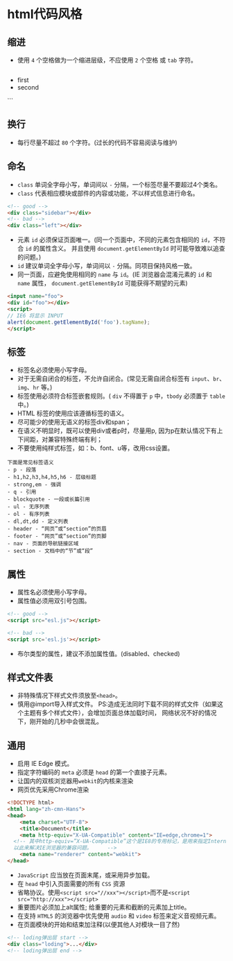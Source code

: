 # html代码风格

## 缩进
* 使用 `4` 个空格做为一个缩进层级，不应使用 `2` 个空格 或 `tab` 字符。

  ```html
<ul>
    <li>first</li>
    <li>second</li>
</ul>
```

## 换行
* 每行尽量不超过 `80` 个字符。(过长的代码不容易阅读与维护)

## 命名
* `class` 单词全字母小写，单词间以 `-` 分隔，一个标签尽量不要超过4个类名。
* `class` 代表相应模块或部件的内容或功能，不以样式信息进行命名。

```html
<!-- good -->
<div class="sidebar"></div>
<!-- bad -->
<div class="left"></div>
```

* 元素 `id` 必须保证页面唯一。(同一个页面中，不同的元素包含相同的 `id`，不符合 `id` 的属性含义。
  并且使用 `document.getElementById` 时可能导致难以追查的问题。)
* `id` 建议单词全字母小写，单词间以 `-` 分隔。同项目保持风格一致。
* 同一页面，应避免使用相同的 `name` 与 `id`。(IE 浏览器会混淆元素的 `id` 和 `name` 属性， `document.getElementById` 可能获得不期望的元素)

```html
<input name="foo">
<div id="foo"></div>
<script>
// IE6 将显示 INPUT
alert(document.getElementById('foo').tagName);
</script>
```

## 标签
* 标签名必须使用小写字母。
* 对于无需自闭合的标签，不允许自闭合。(常见无需自闭合标签有 `input`、`br`、`img`、`hr` 等。)
* 标签使用必须符合标签嵌套规则。( `div` 不得置于 `p` 中，`tbody` 必须置于 `table` 中。)
* HTML 标签的使用应该遵循标签的语义。
* 尽可能少的使用无语义的标签div和span；
* 在语义不明显时，既可以使用div或者p时，尽量用p, 因为p在默认情况下有上下间距，对兼容特殊终端有利；
* 不要使用纯样式标签，如：b、font、u等，改用css设置。

```
下面是常见标签语义
- p - 段落
- h1,h2,h3,h4,h5,h6 - 层级标题
- strong,em - 强调
- q - 引用
- blockquote - 一段或长篇引用
- ul - 无序列表
- ol - 有序列表
- dl,dt,dd - 定义列表
- header - “网页”或“section”的页眉
- footer - “网页”或“section”的页脚
- nav - 页面的导航链接区域
- section - 文档中的“节”或“段”
```

## 属性
* 属性名必须使用小写字母。
* 属性值必须用双引号包围。

```html
<!-- good -->
<script src="esl.js"></script>

<!-- bad -->
<script src='esl.js'></script>
```

* 布尔类型的属性，建议不添加属性值。(disabled、checked)

## 样式文件表
* 非特殊情况下样式文件须放至`<head>`。
* 慎用@import导入样式文件。 PS:造成无法同时下载不同的样式文件（如果这个主题有多个样式文件），会增加页面总体加载时间，
  网络状况不好的情况下，刚开始的几秒中会很混乱。

## 通用
* 启用 IE Edge 模式。
* 指定字符编码的 `meta` 必须是 `head` 的第一个直接子元素。
* 让国内的双核浏览器用`webkit`的内核来渲染
* 网页优先采用Chrome渲染
```html 
<!DOCTYPE html>
<html lang="zh-cmn-Hans">
<head>
	<meta charset="UTF-8">
	<title>Document</title>
	<meta http-equiv="X-UA-Compatible" content="IE=edge,chrome=1">
  <!-- 其中http-equiv=”X-UA-Compatible”这个是IE8的专用标记，是用来指定Internet Explorer 8 浏览器模拟某个特定版本IE浏览器的渲染方式，
  以此来解决IE浏览器的兼容问题。     -->
	<meta name="renderer" content="webkit">
</head>
```
*  `JavaScript` 应当放在页面末尾，或采用异步加载。
* 在 `head` 中引入页面需要的所有 `CSS` 资源
* 省略协议。使用`<script src="//xxx"></script>`而不是`<script src="http://xxx"></script>`
* 重要图片必须加上alt属性; 给重要的元素和截断的元素加上title。
* 在支持 `HTML5` 的浏览器中优先使用 `audio` 和 `video` 标签来定义音视频元素。
* 在页面模块的开始和结束加注释(以便其他人对模块一目了然)

```html
<!-- loding弹出层 start -->
<div class="loding">...</div>
<!-- loding弹出层 end -->
```



